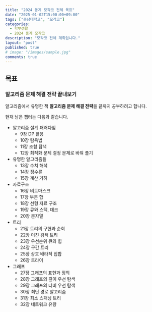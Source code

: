 ```yaml
---
title: "2024 동계 모각코 전체 목표"
date: "2025-01-02T15:00:00+09:00"
tags: ["충남대학교", "모각코"]
categories:
  - 학부생활
  - 2024 동계 모각코
description: "모각코 전체 계획입니다."
layout: "post"
published: true
# image: "/images/sample.jpg"
comments: true
---
```


## 목표
### 알고리즘 문제 해결 전략 끝내보기
알고리즘에서 유명한 책 **알고리즘 문제 해결 전략**을 끝까지 공부하려고 합니다.

현재 남은 챕터는 다음과 같습니다.

- 알고리즘 설계 패러다임
  - 9장 DP 활용
  - 10장 탐욕법
  - 11장 조합 탐색
  - 12장 최적화 문제 결정 문제로 바꿔 풀기
- 유명한 알고리즘들
  - 13장 수치 해석
  - 14장 정수론
  - 15장 계산 기하
- 자료구조
  - 16장 비트마스크
  - 17장 부분 합
  - 18장 선형 자료 구조
  - 19장 큐와 스택, 데크
  - 20장 문자열
- 트리
  - 21장 트리의 구현과 순회
  - 22장 이진 검색 트리
  - 23장 우선순위 큐와 힙
  - 24장 구간 트리
  - 25장 상호 배타적 집합
  - 26장 트라이
- 그래프
  - 27장 그래프의 표현과 정의
  - 28장 그래프의 깊이 우선 탐색
  - 29장 그래프의 너비 우선 탐색
  - 30장 최단 경로 알고리즘
  - 31장 최소 스패닝 트리
  - 32장 네트워크 유량